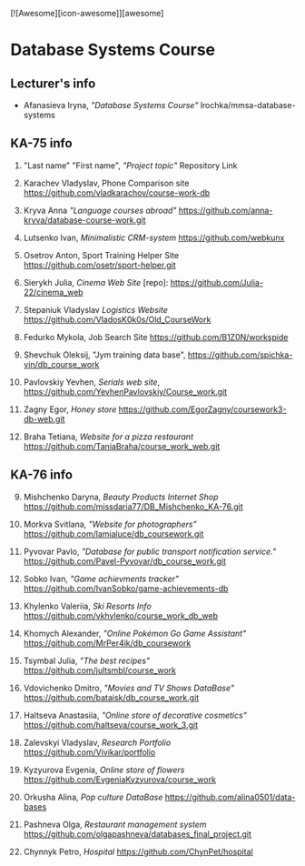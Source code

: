 [![Awesome][icon-awesome]][awesome]
&nbsp;&nbsp;&nbsp;&nbsp;&nbsp;&nbsp;

# Database Systems Course  

## Lecturer's info  

- Afanasieva Iryna, *"Database Systems Course"* lrochka/mmsa-database-systems

## KA-75 info  
1. "Last name" "First name", *"Project topic"* Repository Link
4. Karachev Vladyslav, Phone Comparison site https://github.com/vladkarachov/course-work-db
5. Kryva Anna *"Language courses abroad"* https://github.com/anna-kryva/database-course-work.git
6. Lutsenko Ivan, *Minimalistic CRM-system* https://github.com/webkunx
9. Osetrov Anton, Sport Training Helper Site https://github.com/osetr/sport-helper.git
13. Sierykh Julia, *Cinema Web Site* [repo]: https://github.com/Julia-22/cinema_web
16. Stepaniuk Vladyslav *Logistics Website* https://github.com/VladosK0k0s/Old_CourseWork
18. Fedurko Mykola, Job Search Site https://github.com/B1Z0N/workspide

19. Shevchuk Oleksij, "Jym training data base", https://github.com/spichka-vin/db_course_work
10. Pavlovskiy Yevhen, *Serials web site*, https://github.com/YevhenPavlovskiy/Course_work.git
3. Zagny Egor, *Honey store* https://github.com/EgorZagny/coursework3-db-web.git
2. Braha Tetiana, *Website for a pizza restaurant* https://github.com/TaniaBraha/course_work_web.git


## KA-76 info  

9. Mishchenko Daryna, *Beauty Products Internet Shop* https://github.com/missdaria77/DB_Mishchenko_KA-76.git  
10. Morkva Svitlana, *"Website for photographers"* https://github.com/lamialuce/db_coursework.git  
15. Pyvovar Pavlo, *"Database for public transport notification service."* https://github.com/Pavel-Pyvovar/db_course_work.git
17. Sobko Ivan, *"Game achievments tracker"* https://github.com/IvanSobko/game-achievements-db  
18. Khylenko Valeriia, *Ski Resorts Info* https://github.com/vkhylenko/course_work_db_web  
19. Khomych Alexander, *"Online Pokémon Go Game Assistant"* https://github.com/MrPer4ik/db_coursework  
20. Tsymbal Julia, *"The best recipes"* https://github.com/jultsmbl/course_work
2. Vdovichenko Dmitro, *"Movies and TV Shows DataBase"* https://github.com/bataisk/db_course_work.git
3. Haltseva Anastasiia, *"Оnline store of decorative cosmetics"* https://github.com/haltseva/course_work_3.git

5. Zalevskyi Vladyslav, *Research Portfolio* https://github.com/Vivikar/portfolio  
7. Kyzyurova Evgenia, *Online store of flowers* https://github.com/EvgeniaKyzyurova/course_work    
12. Orkusha Alina, *Pop culture DataBase* https://github.com/alina0501/data-bases  
9. Pashneva Olga, *Restaurant management system* https://github.com/olgapashneva/databases_final_project.git
21. Chynnyk Petro, *Hospital* https://github.com/ChynPet/hospital  
